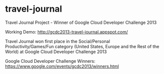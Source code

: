 travel-journal
==============

Travel Journal Project - Winner of Google Cloud Developer Challenge 2013

Working Demo: http://gcdc2013-travel-journal.appspot.com/

Travel Journal won first place in the Social/Personal Productivity/Games/Fun category (United States, Europe and the Rest of the World) at Google Cloud Developer Challenge 2013

Google Cloud Developer Challenge Winners: https://www.google.com/events/gcdc2013/winners.html
